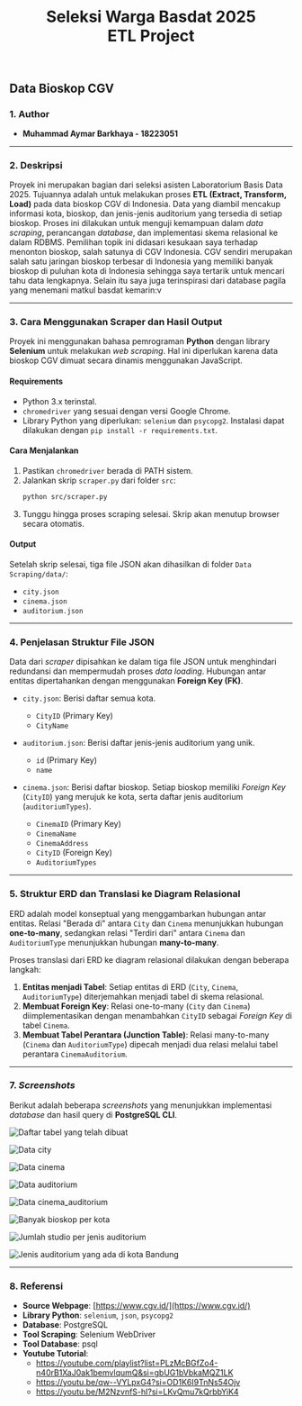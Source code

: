 <h1 align="center">
  <br>
  Seleksi Warga Basdat 2025 <br>
  ETL Project
  <br>
  <br>
</h1>

## Data Bioskop CGV

### 1. Author
* **Muhammad Aymar Barkhaya - 18223051**

---

### 2. Deskripsi
Proyek ini merupakan bagian dari seleksi asisten Laboratorium Basis Data 2025. Tujuannya adalah untuk melakukan proses **ETL (Extract, Transform, Load)** pada data bioskop CGV di Indonesia. Data yang diambil mencakup informasi kota, bioskop, dan jenis-jenis auditorium yang tersedia di setiap bioskop. Proses ini dilakukan untuk menguji kemampuan dalam _data scraping_, perancangan _database_, dan implementasi skema relasional ke dalam RDBMS. Pemilihan topik ini didasari kesukaan saya terhadap menonton bioskop, salah satunya di CGV Indonesia. CGV sendiri merupakan salah satu jaringan bioskop terbesar di Indonesia yang memiliki banyak bioskop di puluhan kota di Indonesia sehingga saya tertarik untuk mencari tahu data lengkapnya. Selain itu saya juga terinspirasi dari database pagila yang menemani matkul basdat kemarin:v

---

### 3. Cara Menggunakan Scraper dan Hasil Output
Proyek ini menggunakan bahasa pemrograman **Python** dengan library **Selenium** untuk melakukan _web scraping_. Hal ini diperlukan karena data bioskop CGV dimuat secara dinamis menggunakan JavaScript.

#### Requirements
* Python 3.x terinstal.
* `chromedriver` yang sesuai dengan versi Google Chrome.
* Library Python yang diperlukan: `selenium` dan `psycopg2`. Instalasi dapat dilakukan dengan `pip install -r requirements.txt`.

#### Cara Menjalankan
1.  Pastikan `chromedriver` berada di PATH sistem.
2.  Jalankan skrip `scraper.py` dari folder `src`:
    ```bash
    python src/scraper.py
    ```
3.  Tunggu hingga proses scraping selesai. Skrip akan menutup browser secara otomatis.

#### Output
Setelah skrip selesai, tiga file JSON akan dihasilkan di folder `Data Scraping/data/`:
* `city.json`
* `cinema.json`
* `auditorium.json`

---

### 4. Penjelasan Struktur File JSON
Data dari _scraper_ dipisahkan ke dalam tiga file JSON untuk menghindari redundansi dan mempermudah proses _data loading_. Hubungan antar entitas dipertahankan dengan menggunakan **Foreign Key (FK)**.

* `city.json`: Berisi daftar semua kota.
    * `CityID` (Primary Key)
    * `CityName`

* `auditorium.json`: Berisi daftar jenis-jenis auditorium yang unik.
    * `id` (Primary Key)
    * `name`

* `cinema.json`: Berisi daftar bioskop. Setiap bioskop memiliki _Foreign Key_ (`CityID`) yang merujuk ke kota, serta daftar jenis auditorium (`auditoriumTypes`).
    * `CinemaID` (Primary Key)
    * `CinemaName`
    * `CinemaAddress`
    * `CityID` (Foreign Key)
    * `AuditoriumTypes`

---

### 5. Struktur ERD dan Translasi ke Diagram Relasional

ERD adalah model konseptual yang menggambarkan hubungan antar entitas. Relasi "Berada di" antara `City` dan `Cinema` menunjukkan hubungan **one-to-many**, sedangkan relasi "Terdiri dari" antara `Cinema` dan `AuditoriumType` menunjukkan hubungan **many-to-many**.

Proses translasi dari ERD ke diagram relasional dilakukan dengan beberapa langkah:
1.  **Entitas menjadi Tabel**: Setiap entitas di ERD (`City`, `Cinema`, `AuditoriumType`) diterjemahkan menjadi tabel di skema relasional.
2.  **Membuat Foreign Key**: Relasi one-to-many (`City` dan `Cinema`) diimplementasikan dengan menambahkan `CityID` sebagai _Foreign Key_ di tabel `Cinema`.
4.  **Membuat Tabel Perantara (Junction Table)**: Relasi many-to-many (`Cinema` dan `AuditoriumType`) dipecah menjadi dua relasi melalui tabel perantara `CinemaAuditorium`.

---

### 7. _Screenshots_
Berikut adalah beberapa _screenshots_ yang menunjukkan implementasi _database_ dan hasil query di **PostgreSQL CLI**.


![Daftar tabel yang telah dibuat](Data%20Storing/screenshot/table%20list.png)


![Data city](Data%20Storing/screenshot/select%20all%20city%20query.png)


![Data cinema](Data%20Storing/screenshot/select%20all%20cinema%20query.png)


![Data auditorium](Data%20Storing/screenshot/select%20all%20auditoriumtype%20query.png)


![Data cinema_auditorium](Data%20Storing/screenshot/select%20all%20cinema_auditorium%20query.png)


![Banyak bioskop per kota](Data%20Storing/screenshot/bioskop%20count%20per%20city.png)


![Jumlah studio per jenis auditorium](Data%20Storing/screenshot/auditorium%20type%20count.png)

![Jenis auditorium yang ada di kota Bandung](Data%20Storing/screenshot/bandung%20available%20auditorium.png)

---

### 8. Referensi
* **Source Webpage**: [https://www.cgv.id/](https://www.cgv.id/)
* **Library Python**: `selenium`, `json`, `psycopg2`
* **Database**: PostgreSQL
* **Tool Scraping**: Selenium WebDriver
* **Tool Database**: psql
* **Youtube Tutorial**:
    - https://youtube.com/playlist?list=PLzMcBGfZo4-n40rB1XaJ0ak1bemvlqumQ&si=gbUG1bVbkaMQZ1LK
    - https://youtu.be/qw--VYLpxG4?si=OD1K6I9TnNs54Ojv
    - https://youtu.be/M2NzvnfS-hI?si=LKvQmu7kQrbbYiK4
